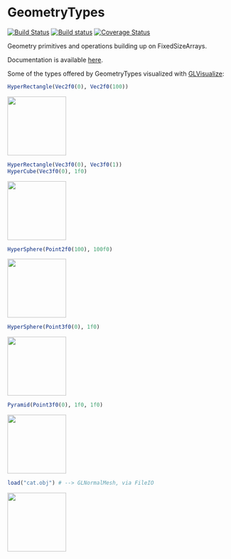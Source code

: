 # GeometryTypes

[![Build Status](https://travis-ci.org/JuliaGeometry/GeometryTypes.jl.svg?branch=master)](https://travis-ci.org/JuliaGeometry/GeometryTypes.jl)
[![Build status](https://ci.appveyor.com/api/projects/status/m8ewjryjcxu1450m/branch/master?svg=true)](https://ci.appveyor.com/project/SimonDanisch/geometrytypes-jl/branch/master)
[![Coverage Status](https://coveralls.io/repos/JuliaGeometry/GeometryTypes.jl/badge.svg)](https://coveralls.io/r/JuliaGeometry/GeometryTypes.jl)

Geometry primitives and operations building up on FixedSizeArrays.

Documentation is available [here](./docs/build/).


Some of the types offered by GeometryTypes visualized with [GLVisualize](http://www.glvisualize.com/):

```Julia
HyperRectangle(Vec2f0(0), Vec2f0(100))
```

<img src="https://cloud.githubusercontent.com/assets/1010467/14317883/a0dc3014-fc0a-11e5-860b-ee7e15bc2f9b.png" width="132">

```Julia
HyperRectangle(Vec3f0(0), Vec3f0(1))
HyperCube(Vec3f0(0), 1f0)
```
<img src="https://cloud.githubusercontent.com/assets/1010467/14317856/80f4bd52-fc0a-11e5-986a-cac828585a21.png" width="132">

```Julia
HyperSphere(Point2f0(100), 100f0)
```
<img src="https://cloud.githubusercontent.com/assets/1010467/14317827/4d8633f6-fc0a-11e5-920e-caa7e5c7c3e7.png" width="132">

```Julia
HyperSphere(Point3f0(0), 1f0)
```
<img src="https://cloud.githubusercontent.com/assets/1010467/14317840/666c1e44-fc0a-11e5-8430-c214e6640690.png" width="132">


```Julia
Pyramid(Point3f0(0), 1f0, 1f0)
```
<img src="https://cloud.githubusercontent.com/assets/1010467/14317798/3742e350-fc0a-11e5-9c10-b46fde8d9b1b.png" width="132">

```Julia
load("cat.obj") # --> GLNormalMesh, via FileIO
```
<img src="https://cloud.githubusercontent.com/assets/1010467/14317773/1c4087f6-fc0a-11e5-95c5-97d4cd840c1a.png" width="132">
